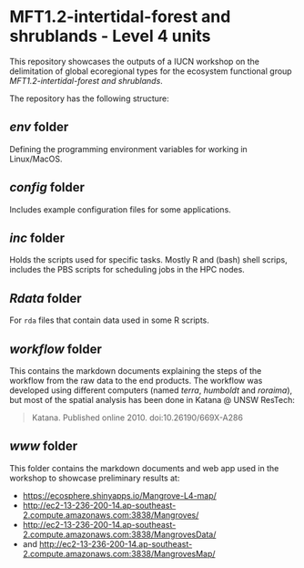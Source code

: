 # MFT1.2-intertidal-forest and shrublands - Level 4 units

This repository showcases the outputs of a IUCN workshop on the delimitation of global ecoregional types for the ecosystem functional group _MFT1.2-intertidal-forest and shrublands_.

The repository has the following structure:

## _env_ folder
Defining the programming environment variables for working in Linux/MacOS.

## _config_ folder
Includes example configuration files for some applications.

## _inc_ folder
Holds the scripts used for specific tasks. Mostly R and (bash) shell scrips, includes the PBS scripts for scheduling jobs in the HPC nodes.

## _Rdata_ folder
For `rda` files that contain data used in some R scripts.

## _workflow_ folder
This contains the markdown documents explaining the steps of the workflow from the raw data to the end products. The workflow was developed using different computers (named *terra*, *humboldt* and *roraima*), but most of the spatial analysis has been done in Katana @ UNSW ResTech:
> Katana. Published online 2010. doi:10.26190/669X-A286

## _www_ folder
This folder contains the markdown documents and web app used in the workshop to showcase preliminary results at:
- <https://ecosphere.shinyapps.io/Mangrove-L4-map/>
- <http://ec2-13-236-200-14.ap-southeast-2.compute.amazonaws.com:3838/Mangroves/>
- <http://ec2-13-236-200-14.ap-southeast-2.compute.amazonaws.com:3838/MangrovesData/>
- and <http://ec2-13-236-200-14.ap-southeast-2.compute.amazonaws.com:3838/MangrovesMap/>
